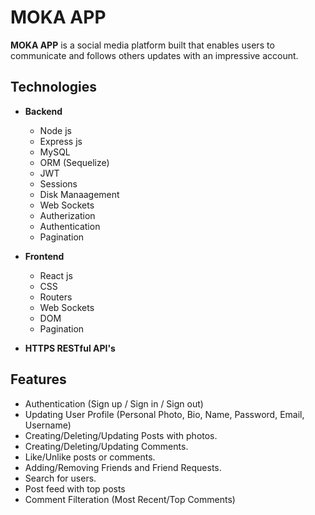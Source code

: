 # MOKA APP

**MOKA APP** is a social media platform built that enables users to communicate and follows others updates with an impressive account.

## Technologies

- **Backend**
  - Node js
  - Express js
  - MySQL
  - ORM (Sequelize)
  - JWT
  - Sessions
  - Disk Manaagement
  - Web Sockets
  - Autherization
  - Authentication
  - Pagination

- **Frontend**
  - React js
  - CSS
  - Routers
  - Web Sockets
  - DOM
  - Pagination

- **HTTPS RESTful API's**

## Features

- Authentication (Sign up / Sign in / Sign out)
- Updating User Profile (Personal Photo, Bio, Name, Password, Email, Username)
- Creating/Deleting/Updating Posts with photos.
- Creating/Deleting/Updating Comments.
- Like/Unlike posts or comments.
- Adding/Removing Friends and Friend Requests.
- Search for users.
- Post feed with top posts
- Comment Filteration (Most Recent/Top Comments)